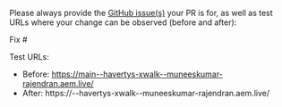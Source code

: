 Please always provide the [GitHub issue(s)](../issues) your PR is for, as well as test URLs where your change can be observed (before and after):

Fix #<gh-issue-id>

Test URLs:
- Before: https://main--havertys-xwalk--muneeskumar-rajendran.aem.live/
- After: https://<branch>--havertys-xwalk--muneeskumar-rajendran.aem.live/
